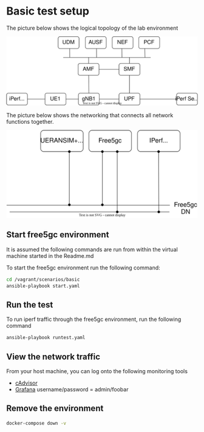 # Basic test setup

The picture below shows the logical topology of the lab environment

![topology](lab.drawio.svg)

The picture below shows the networking that connects all network functions together.

![networking](networking.drawio.svg)


## Start free5gc environment

It is assumed the following commands are run from within the virtual machine started in the Readme.md

To start the free5gc environment run the following command:

```bash
cd /vagrant/scenarios/basic
ansible-playbook start.yaml
```

## Run the test

To run iperf traffic through the free5gc environment, run the following command

```bash
ansible-playbook runtest.yaml
```

## View the network traffic

From your host machine, you can log onto the following monitoring tools

* [cAdvisor](http://192.168.10.100:8080)
* [Grafana](http://192.168.10.100:3000) username/password = admin/foobar

## Remove the environment

```bash
docker-compose down -v
```